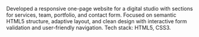 Developed a responsive one-page website for a digital studio with sections for services, team, portfolio, and contact form. Focused on semantic HTML5 structure, adaptive layout, and clean design with interactive form validation and user-friendly navigation.
Tech stack: HTML5, CSS3.
